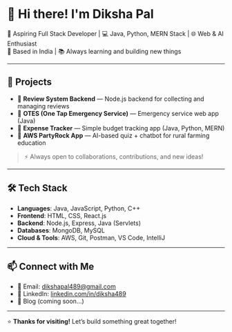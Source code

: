 # 👋 Hi there! I'm Diksha Pal

🌱 Aspiring Full Stack Developer | 💻 Java, Python, MERN Stack | 🌐 Web & AI Enthusiast  
📍 Based in India | 📚 Always learning and building new things  

---

## 🚀 Projects

- 🔹 **Review System Backend** — Node.js backend for collecting and managing reviews
- 🔹 **OTES (One Tap Emergency Service)** — Emergency service web app (Java)
- 🔹 **Expense Tracker** — Simple budget tracking app (Java, Python, MERN)
- 🔹 **AWS PartyRock App** — AI-based quiz + chatbot for rural farming education

> ⚡ Always open to collaborations, contributions, and new ideas!

---

## 🛠️ Tech Stack

- **Languages**: Java, JavaScript, Python, C++
- **Frontend**: HTML, CSS, React.js
- **Backend**: Node.js, Express, Java (Servlets)
- **Databases**: MongoDB, MySQL
- **Cloud & Tools**: AWS, Git, Postman, VS Code, IntelliJ

---

## 📫 Connect with Me

- 📧 Email: dikshapal489@gmail.com  
- 💼 LinkedIn: [linkedin.com/in/diksha489](https://linkedin.com/in/diksha489)  
- 🧠 Blog (coming soon...)

---

⭐ **Thanks for visiting!** Let’s build something great together!
